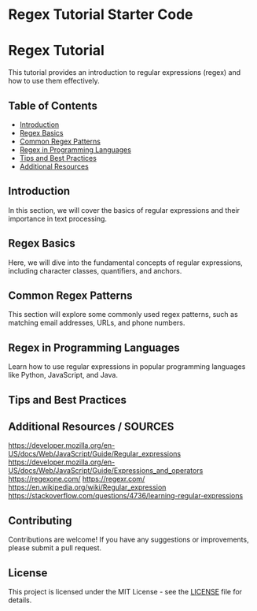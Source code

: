 # Regex Tutorial Starter Code

# Regex Tutorial

This tutorial provides an introduction to regular expressions (regex) and how to use them effectively.

## Table of Contents

- [Introduction](#introduction)
- [Regex Basics](#regex-basics)
- [Common Regex Patterns](#common-regex-patterns)
- [Regex in Programming Languages](#regex-in-programming-languages)
- [Tips and Best Practices](#tips-and-best-practices)
- [Additional Resources](#additional-resources)

## Introduction

In this section, we will cover the basics of regular expressions and their importance in text processing.

## Regex Basics

Here, we will dive into the fundamental concepts of regular expressions, including character classes, quantifiers, and anchors.

## Common Regex Patterns

This section will explore some commonly used regex patterns, such as matching email addresses, URLs, and phone numbers.

## Regex in Programming Languages

Learn how to use regular expressions in popular programming languages like Python, JavaScript, and Java.

## Tips and Best Practices


## Additional Resources / SOURCES

https://developer.mozilla.org/en-US/docs/Web/JavaScript/Guide/Regular_expressions
https://developer.mozilla.org/en-US/docs/Web/JavaScript/Guide/Expressions_and_operators
https://regexone.com/
https://regexr.com/
https://en.wikipedia.org/wiki/Regular_expression
https://stackoverflow.com/questions/4736/learning-regular-expressions

## Contributing

Contributions are welcome! If you have any suggestions or improvements, please submit a pull request.

## License

This project is licensed under the MIT License - see the [LICENSE](LICENSE) file for details.
